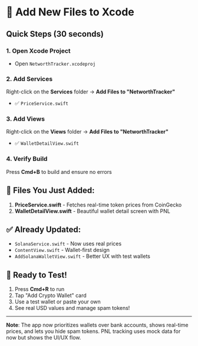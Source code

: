 # 🔧 Add New Files to Xcode

## Quick Steps (30 seconds)

### 1. Open Xcode Project
- Open `NetworthTracker.xcodeproj`

### 2. Add Services
Right-click on the **Services** folder → **Add Files to "NetworthTracker"**
- ✅ `PriceService.swift`

### 3. Add Views  
Right-click on the **Views** folder → **Add Files to "NetworthTracker"**
- ✅ `WalletDetailView.swift`

### 4. Verify Build
Press **Cmd+B** to build and ensure no errors

## 📝 Files You Just Added:

1. **PriceService.swift** - Fetches real-time token prices from CoinGecko
2. **WalletDetailView.swift** - Beautiful wallet detail screen with PNL

## ✅ Already Updated:
- `SolanaService.swift` - Now uses real prices
- `ContentView.swift` - Wallet-first design  
- `AddSolanaWalletView.swift` - Better UX with test wallets

## 🚀 Ready to Test!

1. Press **Cmd+R** to run
2. Tap "Add Crypto Wallet" card
3. Use a test wallet or paste your own
4. See real USD values and manage spam tokens!

---

**Note**: The app now prioritizes wallets over bank accounts, shows real-time prices, and lets you hide spam tokens. PNL tracking uses mock data for now but shows the UI/UX flow. 